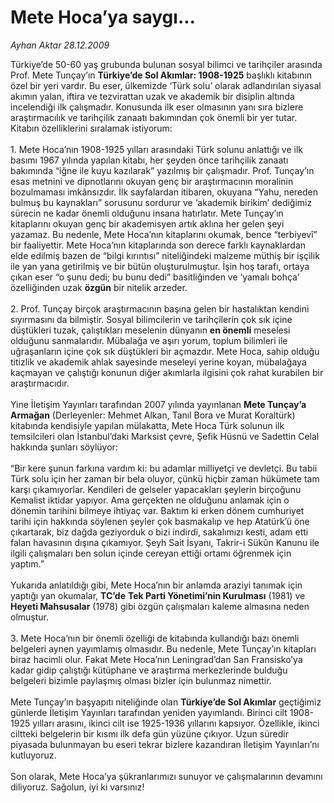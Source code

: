 # Mete Hoca’ya saygı...

*Ayhan Aktar 28.12.2009*

<div class="yazi">Türkiye’de 50-60 yaş grubunda bulunan sosyal bilimci ve tarihçiler arasında Prof. Mete Tunçay’ın <b>Türkiye’de Sol Akımlar: 1908-1925</b> başlıklı kitabının özel bir yeri vardır. Bu eser, ülkemizde ‘Türk solu’ olarak adlandırılan siyasal akımın yalan, iftira ve tezvirattan uzak ve akademik bir disiplin altında incelendiği ilk çalışmadır. Konusunda ilk eser olmasının yanı sıra bizlere araştırmacılık ve tarihçilik zanaatı bakımından çok önemli bir yer tutar. Kitabın özelliklerini sıralamak istiyorum: <br/><br/>1. Mete Hoca’nın 1908-1925 yılları arasındaki Türk solunu anlattığı ve ilk basımı 1967 yılında yapılan kitabı, her şeyden önce tarihçilik zanaatı bakımında “iğne ile kuyu kazılarak” yazılmış bir çalışmadır. Prof. Tunçay’ın esas metnini ve dipnotlarını okuyan genç bir araştırmacının moralinin bozulmaması imkânsızdır. İlk sayfalardan itibaren, okuyana “Yahu, nereden bulmuş bu kaynakları” sorusunu sordurur ve ‘akademik birikim’ dediğimiz sürecin ne kadar önemli olduğunu insana hatırlatır. Mete Tunçay’ın kitaplarını okuyan genç bir akademisyen artık aklına her gelen şeyi yazamaz. Bu nedenle, Mete Hoca’nın kitaplarını okumak, bence “terbiyevî” bir faaliyettir. Mete Hoca’nın kitaplarında son derece farklı kaynaklardan elde edilmiş bazen de “bilgi kırıntısı” niteliğindeki malzeme müthiş bir işçilik ile yan yana getirilmiş ve bir bütün oluşturulmuştur. İşin hoş tarafı, ortaya çıkan eser “o şunu dedi; bu bunu dedi” basitliğinden ve ‘yamalı bohça’ özelliğinden uzak <b>özgün</b> bir nitelik arzeder. <br/><br/>2. Prof. Tunçay birçok araştırmacının başına gelen bir hastalıktan kendini sıyırmasını da bilmiştir. Sosyal bilimcilerin ve tarihçilerin çok sık içine düştükleri tuzak, çalıştıkları meselenin dünyanın <b>en önemli</b> meselesi olduğunu sanmalarıdır. Mübalağa ve aşırı yorum, toplum bilimleri ile uğraşanların içine çok sık düştükleri bir açmazdır. Mete Hoca, sahip olduğu titizlik ve akademik ahlak sayesinde meseleyi yerine koyan, mübalağaya kaçmayan ve çalıştığı konunun diğer akımlarla ilgisini çok rahat kurabilen bir araştırmacıdır. <br/><br/>Yine İletişim Yayınları tarafından 2007 yılında yayınlanan <b>Mete Tunçay’a Armağan</b> (Derleyenler: Mehmet Alkan, Tanıl Bora ve Murat Koraltürk) kitabında kendisiyle yapılan mülakatta, Mete Hoca Türk solunun ilk temsilcileri olan İstanbul’daki Marksist çevre, Şefik Hüsnü ve Sadettin Celal hakkında şunları söylüyor: <br/><br/>“Bir kere şunun farkına vardım ki: bu adamlar milliyetçi ve devletçi. Bu tabii Türk solu için her zaman bir bela oluyor, çünkü hiçbir zaman hükümete tam karşı çıkamıyorlar. Kendileri de gelseler yapacakları şeylerin birçoğunu Kemalist iktidar yapıyor. Ama gerçekten ne olduğunu anlamak için o dönemin tarihini bilmeye ihtiyaç var. Baktım ki erken dönem cumhuriyet tarihi için hakkında söylenen şeyler çok basmakalıp ve hep Atatürk’ü öne çıkartarak, biz dağda geziyorduk o bizi indirdi, sakalımızı kesti, adam etti falan havasının dışına çıkamıyor. Şeyh Sait İsyanı, Takrir-i Sükûn Kanunu ile ilgili çalışmaları ben solun içinde cereyan ettiği ortamı öğrenmek için yaptım.” <br/><br/>Yukarıda anlatıldığı gibi, Mete Hoca’nın bir anlamda araziyi tanımak için yaptığı yan okumalar, <b>TC’de</b> <b>Tek Parti Yönetimi’nin Kurulması</b> (1981) ve <b>Heyeti Mahsusalar</b> (1978) gibi özgün çalışmaları kaleme almasına neden olmuştur. <br/><br/>3. Mete Hoca’nın bir önemli özelliği de kitabında kullandığı bazı önemli belgeleri aynen yayımlamış olmasıdır. Bu nedenle, Mete Tunçay’ın kitapları biraz hacimli olur. Fakat Mete Hoca’nın Leningrad’dan San Fransisko’ya kadar gidip çalıştığı kütüphane ve araştırma merkezlerinde bulduğu belgeleri bizimle paylaşmış olması bizler için bulunmaz nimettir. <br/><br/>Mete Tunçay’ın başyapıtı niteliğinde olan <b>Türkiye’de Sol Akımlar</b> geçtiğimiz günlerde İletişim Yayınları tarafından yeniden yayımlandı. Birinci cilt 1908-1925 yılları arasını, ikinci cilt ise 1925-1936 yıllarını kapsıyor. Özellikle, ikinci ciltteki belgelerin bir kısmı ilk defa gün yüzüne çıkıyor. Uzun süredir piyasada bulunmayan bu eseri tekrar bizlere kazandıran İletişim Yayınları’nı kutluyoruz. <br/><br/>Son olarak, Mete Hoca’ya şükranlarımızı sunuyor ve çalışmalarının devamını diliyoruz. Sağolun, iyi ki varsınız!
              </div>
